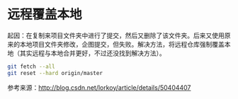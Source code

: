 # 远程覆盖本地

起因：在复制来项目文件夹中进行了提交，然后又删除了该文件夹。后来又使用原来的本地项目文件夹修改，企图提交，但失败。解决方法，将远程仓库强制覆盖本地（其实远程与本地合并更好，不过还没找到解决方法）。

```bash
git fetch --all
git reset --hard origin/master
```

参考来源：<http://blog.csdn.net/lorkoy/article/details/50404407>
